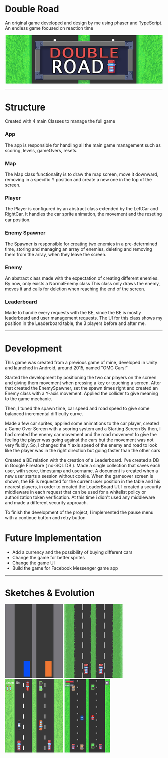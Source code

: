 # Double Road
An original game developed and design by me using phaser and TypeScript. An endless game focused on reaction time

<p align="center">
  <img src='https://github.com/AfonsoCFonseca/DoubleRoad-Game/blob/master/screenshots/logo.png'>
</p>


---------------------------------------------------------------
# Structure

Created with 4 main Classes to manage the full game

### App ###
The app is responsible for handling all the main game management such as scoring, levels, gameOvers, resets.

### Map ###
The Map class functionality is to draw the map screen, move it downward, removing in a specific Y position and create a new one in 
the top of the screen.

### Player ###
The Player is configured by an abstract class extended by the LeftCar and RightCar. It handles the car sprite animation, the movement
and the reseting car position.

### Enemy Spawner ###
The Spawner is responsible for creating two enemies in a pre-determined time, storing and managing an array of enemies, deleting 
and removing them from the array, when they leave the screen.

### Enemy ###
An abstract class made with the expectation of creating different enemies. By now, only exists a NormalEnemy class
This class only draws the enemy, moves it and calls for deletion when reaching the end of the screen.

### Leaderboard ###
Made to handle every requests with the BE, since the BE is mostly leaderboard and user management requests.
The UI for this class shows my position in the Leaderboard table, the 3 players before and after me.


---------------------------------------------------------------
# Development
This game was created from a previous game of mine, developed in Unity and launched in Android, around 2015, named "OMG Cars!"

Started the development by positioning the two car players on the screen and giving them movement when pressing a key or touching a screen. After that created
the EnemySpawner, set the spawn times right and created an Enemy class with a Y-axis movement. Applied the collider to give meaning to the game mechanic.

Then, I tuned the spawn time, car speed and road speed to give some balanced incremental difficulty curve.

Made a few car sprites, applied some animations to the car player, created a Game Over Screen with a scoring system and a Starting Screen
By then, I had created the enemy car movement and the road movement to give the feeling the player was going against the cars but the movement was not very fluidly. 
So, I changed the Y axis speed of the enemy and road to look like the player was in the right direction but going faster than the other cars

Created a BE relation with the creation of a Leaderboard. I've created a DB in Google Firestore ( no-SQL DB ). Made a single collection that saves each user, with score, timestamp and username.
A document is created when a new user starts a session without cookie.
When the gameover screen is shown, the BE is requested for the current user position in the table and his nearest players, in order to created the LeaderBoard UI.
I created a security middleware in each request that can be used for a whitelist policy or authorization token verification. At this time i didn't used any middleware and made a different security approach.

To finish the development of the project, I implemented the pause menu with a continue button and retry button

# Future Implementation

- Add a currency and the possibility of buying different cars 
- Change the game for better sprites
- Change the game UI
- Build the game for Facebook Messenger game app

---------------------------------------------------------------
# Sketches & Evolution

 <p float="left">
   <img width="186" height="235" src='https://github.com/AfonsoCFonseca/DoubleRoad-Game/blob/master/screenshots/30_05.png' >
   <img width="186" height="235" src='https://github.com/AfonsoCFonseca/DoubleRoad-Game/blob/master/screenshots/30_05_part2.png' >
   <img width="186" height="235" src='https://github.com/AfonsoCFonseca/DoubleRoad-Game/blob/master/screenshots/20_06.png' >
   <img width="146" height="235" src='https://github.com/AfonsoCFonseca/DoubleRoad-Game/blob/master/screenshots/03_07.png' >

 </p>
